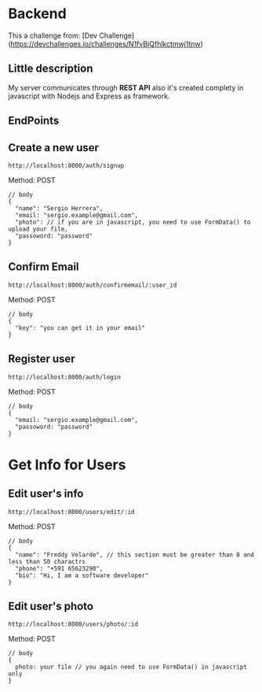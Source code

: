 # Backend 
This a challenge from: [Dev Challenge] (https://devchallenges.io/challenges/N1fvBjQfhlkctmwj1tnw)

## Little description
My server communicates through **REST API** also it's created complety in javascript with Nodejs and Express as framework.

## EndPoints

## Create a new user

    http://localhost:8000/auth/signup 
    
Method: POST
    
    // body
    {
      "name": "Sergio Herrera",
      "email: "sergio.example@gmail.com",
      "photo": // if you are in javascript, you need to use FormData() to upload your file,
      "passoword: "password"
    }

## Confirm Email

    http://localhost:8000/auth/confirmemail/:user_id
    
Method: POST
    
    // body
    {
      "key": "you can get it in your email"
    }

## Register user

    http://localhost:8000/auth/login 
    
Method: POST
    
    // body
    {
      "email: "sergio.example@gmail.com",
      "passoword: "password"
    }

# Get Info for Users

## Edit user's info

    http://localhost:8000/users/edit/:id
    
Method: POST
    
    // body
    {
      "name": "Freddy Velarde", // this section must be greater than 8 and less than 50 charactrs
      "phone": "+591 65623290",
      "bio": "Hi, I am a software developer" 
    }

## Edit user's photo

    http://localhost:8000/users/photo/:id
    
Method: POST
    
    // body
    {
      photo: your file // you again need to use FormData() in javascript only 
    }







